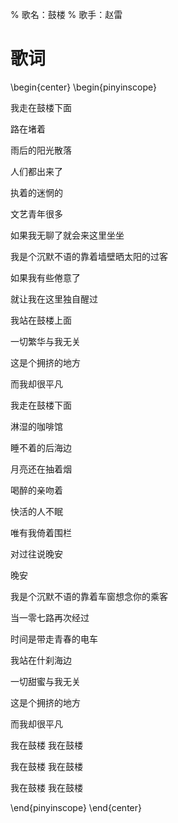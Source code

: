% 歌名：鼓楼
% 歌手：赵雷

# 歌词

\begin{center}
\begin{pinyinscope}

我走在鼓楼下面

路在堵着

雨后的阳光散落

人们都出来了

执着的迷惘的

文艺青年很多

如果我无聊了就会来这里坐坐

我是个沉默不语的靠着墙壁晒太阳的过客

如果我有些倦意了

就让我在这里独自醒过

我站在鼓楼上面

一切繁华与我无关

这是个拥挤的地方

而我却很平凡

我走在鼓楼下面

淋湿的咖啡馆

睡不着的后海边

月亮还在抽着烟

喝醉的亲吻着

快活的人不眠

唯有我倚着围栏

对过往说晚安

晚安

我是个沉默不语的靠着车窗想念你的乘客

当一零七路再次经过

时间是带走青春的电车

我站在什刹海边

一切甜蜜与我无关

这是个拥挤的地方

而我却很平凡

我在鼓楼 我在鼓楼

我在鼓楼 我在鼓楼

我在鼓楼 我在鼓楼

\end{pinyinscope}
\end{center}

